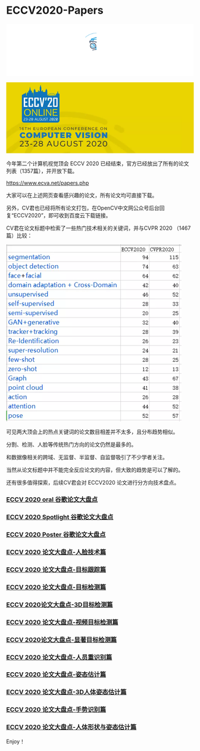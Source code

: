# ECCV2020-Papers
<div align="center">
  <img src="Google/52CV.gif" width="600"/>
</div>

![demo image](Google/eccv.png)

今年第二个计算机视觉顶会 ECCV 2020 已经结束，官方已经放出了所有的论文列表（1357篇），并开放下载。

https://www.ecva.net/papers.php

大家可以在上述网页查看感兴趣的论文，所有论文均可直接下载。

另外，CV君也已经将所有论文打包，在OpenCV中文网公众号后台回复“ECCV2020”，即可收到百度云下载链接。

CV君在论文标题中检索了一些热门技术相关的关键词，并与CVPR 2020 （1467篇）比较：

![demo image](Google/eccv1.png)

可见两大顶会上的热点关键词的论文数目相差并不太多，且分布趋势相似。

分割、检测、人脸等传统热门方向的论文仍然是最多的。

和数据像相关的跨域、无监督、半监督、自监督吸引了不少学者关注。

当然从论文标题中并不能完全反应论文的内容，但大致的趋势是可以了解的。

还有很多值得探索，后续CV君会对 ECCV2020 论文进行分方向技术盘点。

### [ECCV 2020 oral 谷歌论文大盘点](https://github.com/52CV/ECCV-2020-Papers/blob/master/Google-oral-papers.md)

### [ECCV 2020 Spotlight 谷歌论文大盘点](https://github.com/52CV/ECCV-2020-Papers/blob/master/Google-spotlight-papers.md)

### [ECCV 2020 Poster 谷歌论文大盘点](https://github.com/52CV/ECCV-2020-Papers/blob/master/Google-poster-papers.md)

### [ECCV 2020 论文大盘点-人脸技术篇](https://github.com/52CV/ECCV-2020-Papers/blob/master/ECCV2020-Face-Papers.md)

### [ECCV 2020 论文大盘点-目标跟踪篇](https://github.com/52CV/ECCV-2020-Papers/blob/master/ECCV2020-Tracker-Papers.md)

### [ECCV 2020 论文大盘点-目标检测篇](https://mp.weixin.qq.com/s/dvue9Kx6UQ5iGE-Z615Tug)

### [ECCV 2020论文大盘点-3D目标检测篇](https://mp.weixin.qq.com/s/BTKKi_1mk6AbmO6xTVANCw)

### [ECCV 2020 论文大盘点-视频目标检测篇](https://zhuanlan.zhihu.com/p/258790731)

### [ECCV 2020论文大盘点-显著目标检测篇](https://zhuanlan.zhihu.com/p/259310604)

### [ECCV 2020 论文大盘点-人员重识别篇](https://zhuanlan.zhihu.com/p/259851543)

### [ECCV 2020 论文大盘点-姿态估计篇](https://zhuanlan.zhihu.com/p/260152782)

### [ECCV 2020 论文大盘点-3D人体姿态估计篇](https://zhuanlan.zhihu.com/p/260449008)

### [ECCV 2020 论文大盘点-手势识别篇](https://zhuanlan.zhihu.com/p/260737618)

### [ECCV 2020 论文大盘点-人体形状与姿态估计篇](https://zhuanlan.zhihu.com/p/260737728)

Enjoy！

